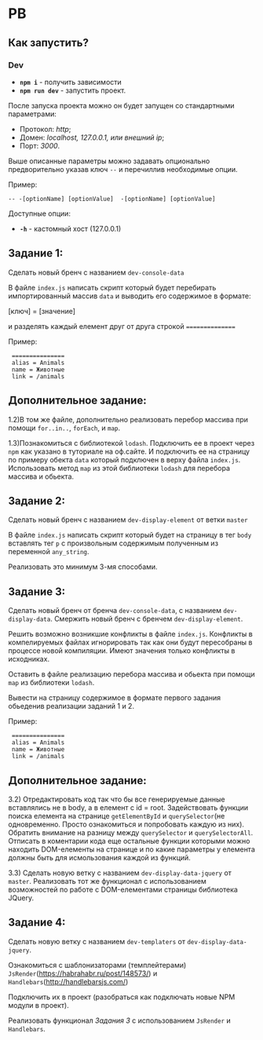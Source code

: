 # PB #

## Как запустить?

### Dev
* **`npm i`** - получить зависимости
* **`npm run dev`** - запустить проект.

После запуска проекта можно он будет запущен со стандартными параметрами: 

* Протокол: *http*;
* Домен: *localhost, 127.0.0.1, или внешний ip*;
* Порт: *3000*.

Выше описанные параметры можно задавать опционально предворительно указав ключ `--` и перечиллив необходимые опции.

Пример:

`-- -[optionName] [optionValue]  -[optionName] [optionValue]`

Доступные опции:

* **`-h`** - кастомный хост (127.0.0.1)


## Задание 1:

Сделать новый бренч с названием `dev-console-data`

В файле `index.js` написать скрипт который будет перебирать импортированный массив `data` и выводить его содержимое в формате:

[ключ] = [значение]

и разделять каждый елемент друг от друга строкой `==============`

Пример:

```
 ===============
 alias = Animals
 name = Животные
 link = /animals
```

## Дополнительное задание:

1.2)В том же файле, дополнительно реализовать перебор массива при помощи `for..in..`, `forEach`, и `map`.

1.3)Познакомиться с библиотекой `lodash`. Подключить ее в проект через `npm` как указано в туториале на оф.сайте. И подключить ее на страницу по примеру обекта `data` который подключен в верху файла `index.js`. Использовать метод `map` из этой библиотеки `lodash` для перебора массива и обьекта.


## Задание 2:

Сделать новый бренч с названием `dev-display-element` от ветки `master`

В файле `index.js` написать скрипт который будет на страницу в тег `body` вставлять тег `p` с произвольным содержимым полученным из переменной `any_string`.

Реализовать это минимум 3-мя способами.

## Задание 3:

Сделать новый бренч от бренча `dev-console-data`, c названием `dev-display-data`. Смержить новый бренч с бренчем `dev-display-element`.

Решить возможно возникшие конфликты в файле `index.js`. Конфликты в компелируемых файлах игнорировать так как они будут пересобраны в процессе новой компиляции. Имеют значения только конфликты в исходниках.

Оставить в файле реализацию перебора массива и обьекта при помощи `map` из библиотеки `lodash`.

Вывести на страницу содержимое в формате первого задания обьеденив реализации заданий 1 и 2.

Пример:

```
 ===============
 alias = Animals
 name = Животные
 link = /animals
```

## Дополнительное задание:

3.2) Отредактировать код так что бы все генерируемые данные вставлялись не в body, а в елемент с id = root. Задействовать функции поиска елемента на странице `getElementById` и `querySelector`(не одновременно. Просто ознакомиться и попробовать каждую из них). Обратить внимание на разницу между `querySelector` и `querySelectorAll`. Отписать в коментарии кода еще остальные функции которыми можно находить DOM-елементы на странице и по какие параметры у елемента должны быть для исмользования каждой из функций.

3.3) Сделать новую ветку с названием `dev-display-data-jquery` от `master`. Реализовать тот же функционал с использованием возможностей по работе с DOM-елементами страницы библиотека JQuery.

## Задание 4:

Сделать новую ветку с названием `dev-templaters` от `dev-display-data-jquery`.

Ознакомиться с шаблонизаторами (темплейтерами) `JsRender`(https://habrahabr.ru/post/148573/) и `Handlebars`(http://handlebarsjs.com/)

Подключить их в проект (разобраться как подключать новые NPM модули в проект).

Реализовать функционал *Задания 3* с использованием `JsRender` и `Handlebars`.
